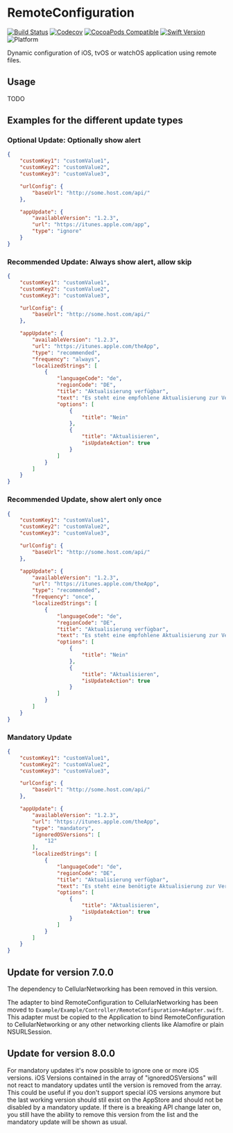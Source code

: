 # RemoteConfiguration

[![Build Status](https://travis-ci.com/cellular/remoteconfiguration-swift.svg?branch=master)](https://travis-ci.com/cellular/remoteconfiguration-swift)
[![Codecov](https://codecov.io/gh/cellular/remoteconfiguration-swift/branch/master/graph/badge.svg)](https://codecov.io/gh/cellular/remoteconfiguration-swift)
[![CocoaPods Compatible](https://img.shields.io/cocoapods/v/CellularRemoteConfiguration.svg)](https://cocoapods.org/pods/cellularremoteconfiguration)
[![Swift Version](https://img.shields.io/badge/swift-4.2-orange.svg)](https://swift.org)
![Platform](https://img.shields.io/badge/platform-iOS%20%7C%20watchOS%20%7C%20tvOS-lightgrey.svg)

Dynamic configuration of iOS, tvOS or watchOS application using remote files.

## Usage

TODO

## Examples for the different update types

### Optional Update: Optionally show alert

```json
{
    "customKey1": "customValue1",
    "customKey2": "customValue2",
    "customKey3": "customValue3",

    "urlConfig": {
        "baseUrl": "http://some.host.com/api/"
    },

    "appUpdate": {
        "availableVersion": "1.2.3",
        "url": "https://itunes.apple.com/app",
        "type": "ignore"
    }
}
```

### Recommended Update: Always show alert, allow skip

```json
{
    "customKey1": "customValue1",
    "customKey2": "customValue2",
    "customKey3": "customValue3",

    "urlConfig": {
        "baseUrl": "http://some.host.com/api/"
    },

    "appUpdate": {
        "availableVersion": "1.2.3",
        "url": "https://itunes.apple.com/theApp",
        "type": "recommended",
        "frequency": "always",
        "localizedStrings": [
            {
                "languageCode": "de",
                "regionCode": "DE",
                "title": "Aktualisierung verfügbar",
                "text": "Es steht eine empfohlene Aktualisierung zur Verfügung. Möchten sie diese jetzt installieren?",
                "options": [
                    {
                        "title": "Nein"
                    },
                    {
                        "title": "Aktualisieren",
                        "isUpdateAction": true
                    }
                ]
            }
        ]
    }
}
```

### Recommended Update, show alert only once

```json
{
    "customKey1": "customValue1",
    "customKey2": "customValue2",
    "customKey3": "customValue3",

    "urlConfig": {
        "baseUrl": "http://some.host.com/api/"
    },

    "appUpdate": {
        "availableVersion": "1.2.3",
        "url": "https://itunes.apple.com/theApp",
        "type": "recommended",
        "frequency": "once",
        "localizedStrings": [
            {
                "languageCode": "de",
                "regionCode": "DE",
                "title": "Aktualisierung verfügbar",
                "text": "Es steht eine empfohlene Aktualisierung zur Verfügung. Möchten sie diese jetzt installieren?",
                "options": [
                    {
                        "title": "Nein"
                    },
                    {
                        "title": "Aktualisieren",
                        "isUpdateAction": true
                    }
                ]
            }
        ]
    }
}
```

### Mandatory Update

```json
{
    "customKey1": "customValue1",
    "customKey2": "customValue2",
    "customKey3": "customValue3",

    "urlConfig": {
        "baseUrl": "http://some.host.com/api/"
    },

    "appUpdate": {
        "availableVersion": "1.2.3",
        "url": "https://itunes.apple.com/theApp",
        "type": "mandatory",
        "ignoredOSVersions": [
            "12"
        ],
        "localizedStrings": [
            {
                "languageCode": "de",
                "regionCode": "DE",
                "title": "Aktualisierung verfügbar",
                "text": "Es steht eine benötigte Aktualisierung zur Verfügung.",
                "options": [
                    {
                        "title": "Aktualisieren",
                        "isUpdateAction": true
                    }
                ]
            }
        ]
    }
}
```
## Update for version 7.0.0

The dependency to CellularNetworking has been removed in this version.

The adapter to bind RemoteConfiguration to CellularNetworking has been moved to ```Example/Example/Controller/RemoteConfiguration+Adapter.swift```. This adapter must be copied to the Application to bind RemoteConfiguration to CellularNetworking or any other networking clients like Alamofire or plain NSURLSession.


## Update for version 8.0.0

For mandatory updates it's now possible to ignore one or more iOS versions. iOS Versions contained in the array of "ignoredOSVersions" will not react to mandatory updates until the version is removed from the array. 
This could be useful if you don't support special iOS versions anymore but the last working version should stil exist on the AppStore and should not be disabled by a mandatory update. If there is a breaking API change later on, you still have the ability to remove this version from the list and the mandatory update will be shown as usual.

